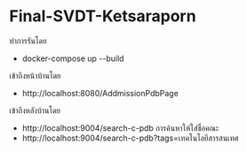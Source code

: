 # Final-SVDT-Ketsaraporn

ทำการรันโดย 
* docker-compose up --build

เข้าถึงหน้าบ้านโดย
* http://localhost:8080/AddmissionPdbPage

เข้าถึงหลังบ้านโดย
* http://localhost:9004/search-c-pdb
การค้นหาให้ใส่ชื่อคณะ
* http://localhost:9004/search-c-pdb?tags=เทคโนโลยีสารสนเทศ

